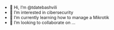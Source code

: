 - 👋 Hi, I’m @tdatebashvili
- 👀 I’m interested in cibersecurity
- 🌱 I’m currently learning how to manage a Mikrotik
- 💞️ I’m looking to collaborate on ...

<!---
tdatebashvili/tdatebashvili is a ✨ special ✨ repository because its `README.md` (this file) appears on your GitHub profile.
You can click the Preview link to take a look at your changes.
--->

